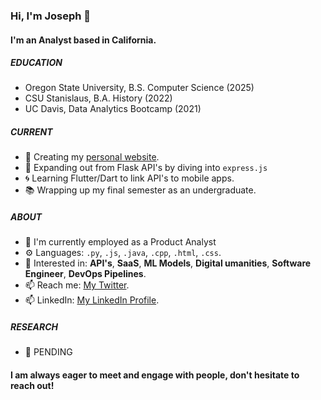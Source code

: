 ### Hi, I'm Joseph 👋

#### I'm an Analyst based in California. 

##### EDUCATION 

- Oregon State University, B.S. Computer Science (2025)
- CSU Stanislaus, B.A. History (2022)
- UC Davis, Data Analytics Bootcamp (2021)

##### CURRENT

- 👤 Creating my [personal website](https://josephchancey.com/).
- 📰 Expanding out from Flask API's by diving into `express.js`
- 🌀 Learning Flutter/Dart to link API's to mobile apps.
- 📚 Wrapping up my final semester as an undergraduate.

##### ABOUT

- 🏢 I'm currently employed as a Product Analyst
- ⚙️ Languages: `.py`, `.js`, `.java`, `.cpp`, `.html`, `.css`. 
- 💬 Interested in:  **API's**, **SaaS**, **ML Models**, **Digital umanities**, **Software Engineer**, **DevOps Pipelines**.
- 📫 Reach me: [My Twitter](https://twitter.com/JosephChancey).
- 📫 LinkedIn: [My LinkedIn Profile](https://www.linkedin.com/in/joseph-chancey).

##### RESEARCH
- 📖 PENDING


#### I am always eager to meet and engage with people, don't hesitate to reach out!

<!---
josephchancey/josephchancey is a ✨ special ✨ repository because its `README.md` (this file) appears on your GitHub profile.
You can click the Preview link to take a look at your changes.
--->
